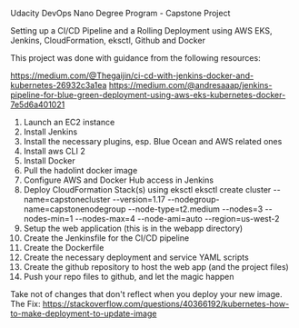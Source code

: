 Udacity DevOps Nano Degree Program - Capstone Project

Setting up a CI/CD Pipeline and a Rolling Deployment using AWS EKS, Jenkins, CloudFormation, eksctl, Github and Docker

This project was done with guidance from the following resources:

https://medium.com/@Thegaijin/ci-cd-with-jenkins-docker-and-kubernetes-26932c3a1ea
https://medium.com/@andresaaap/jenkins-pipeline-for-blue-green-deployment-using-aws-eks-kubernetes-docker-7e5d6a401021

1. Launch an EC2 instance
2. Install Jenkins
3. Install the necessary plugins, esp. Blue Ocean and AWS related ones
4. Install aws CLI 2
5. Install Docker
6. Pull the hadolint docker image
7. Configure AWS and Docker Hub access in Jenkins
8. Deploy CloudFormation Stack(s) using eksctl
    eksctl create cluster --name=capstonecluster --version=1.17 --nodegroup-name=capstonenodegroup --node-type=t2.medium --nodes=3 --nodes-min=1 --nodes-max=4 --node-ami=auto --region=us-west-2
9. Setup the web application (this is in the webapp directory)
10. Create the Jenkinsfile for the CI/CD pipeline
11. Create the Dockerfile
12. Create the necessary deployment and service YAML scripts
13. Create the github repository to host the web app (and the project files)
14. Push your repo files to github, and let the magic happen

Take not of changes that don't reflect when you deploy your new image. The Fix: https://stackoverflow.com/questions/40366192/kubernetes-how-to-make-deployment-to-update-image
